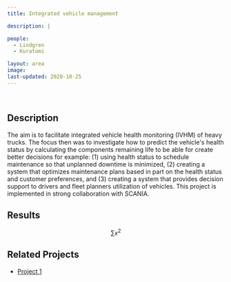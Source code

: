 ```yaml
---
title: Integrated vehicle management

description: |

people:
  - Lindgren
  - Kuratomi

layout: area
image: 
last-updated: 2020-10-25
---
```


<br>

## Description

The aim is to facilitate integrated vehicle health monitoring (IVHM) of heavy trucks. The focus then was to investigate how to predict the vehicle's health status by calculating the components remaining life to be able for create better decisions for example: (1) using health status to schedule maintenance so that unplanned downtime is minimized, (2) creating a system that optimizes maintenance plans based in part on the health status and customer preferences, and (3) creating a system that provides decision support to drivers and fleet planners utilization of vehicles. This project is implemented in strong collaboration with SCANIA.

## Results

$$ \sum{x^2} $$

## Related Projects

- [Project 1](../_projects/coda.md)
